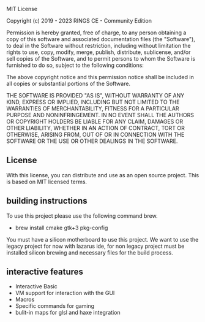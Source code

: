 MIT License

Copyright (c) 2019 - 2023 RINGS CE - Community Edition

Permission is hereby granted, free of charge, to any person obtaining a copy
of this software and associated documentation files (the "Software"), to deal
in the Software without restriction, including without limitation the rights
to use, copy, modify, merge, publish, distribute, sublicense, and/or sell
copies of the Software, and to permit persons to whom the Software is
furnished to do so, subject to the following conditions:

The above copyright notice and this permission notice shall be included in all
copies or substantial portions of the Software.

THE SOFTWARE IS PROVIDED "AS IS", WITHOUT WARRANTY OF ANY KIND, EXPRESS OR
IMPLIED, INCLUDING BUT NOT LIMITED TO THE WARRANTIES OF MERCHANTABILITY,
FITNESS FOR A PARTICULAR PURPOSE AND NONINFRINGEMENT. IN NO EVENT SHALL THE
AUTHORS OR COPYRIGHT HOLDERS BE LIABLE FOR ANY CLAIM, DAMAGES OR OTHER
LIABILITY, WHETHER IN AN ACTION OF CONTRACT, TORT OR OTHERWISE, ARISING FROM,
OUT OF OR IN CONNECTION WITH THE SOFTWARE OR THE USE OR OTHER DEALINGS IN THE
SOFTWARE.

## License
With this license, you can distribute and use as an open source project. This is based on MIT licensed terms.


## building instructions
To use this project please use the following command brew.

- brew install cmake gtk+3 pkg-config


You must have a silicon motherboard to use this project. We want to use the legacy project for now with lazarus ide, for non legacy project must be installed silicon brewing and necessary files for the build process.

## interactive features
- Interactive Basic
- VM support for interaction with the GUI
- Macros
- Specific commands for gaming
- bulit-in maps for glsl and haxe integration